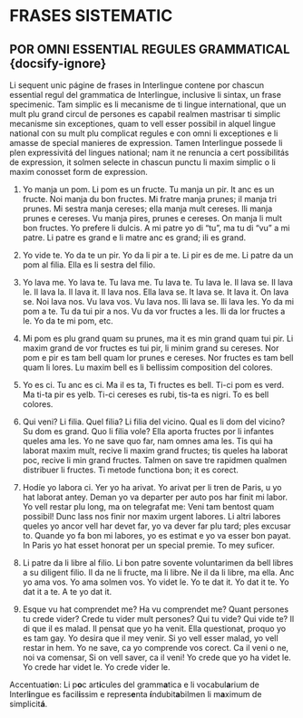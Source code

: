 # FRASES SISTEMATIC 
## POR OMNI ESSENTIAL REGULES GRAMMATICAL {docsify-ignore}

Li sequent unic págine de frases in Interlingue contene por chascun essential regul del grammatica de Interlingue, inclusive li sintax, un frase specimenic. Tam simplic es li mecanisme de ti lingue international, que un mult plu grand circul de persones es capabil realmen mastrisar ti simplic mecanisme sin exceptiones, quam to vell esser possibil in alquel lingue national con su mult plu complicat regules e con omni li exceptiones e li amasse de special manieres de expression. Tamen Interlingue possede li plen expressivitá del lingues national; nam it ne renuncia a cert possibilitás de expression, it solmen selecte in chascun punctu li maxim simplic o li maxim conosset form de expression.

1. Yo manja un pom. Li pom es un fructe. Tu manja un pir. It anc es un fructe. Noi manja du bon fructes. Mi fratre manja prunes; il manja tri prunes. Mi sestra manja cereses; ella manja mult cereses. lli manja prunes e cereses. Vu manja pires, prunes e cereses. On manja li mult bon fructes. Yo prefere li dulcis. A mi patre yo di “tu”, ma tu di “vu” a mi patre. Li patre es grand e li matre anc es grand; ili es grand.

2. Yo vide te. Yo da te un pir. Yo da li pir a te. Li pir es de me. Li patre da un pom al filia. Ella es li sestra del filio.

3. Yo lava me. Yo lava te. Tu lava me. Tu lava te. Tu lava le. Il lava se. Il lava le. Il lava la. Il lava it. Il lava nos. Ella lava se. It lava se. It lava it. On lava se. Noi lava nos. Vu lava vos. Vu lava nos. lli lava se. lli lava les. Yo da mi pom a te. Tu da tui pir a nos. Vu da vor fructes a les. lli da lor fructes a le. Yo da te mi pom, etc.

4. Mi pom es plu grand quam su prunes, ma it es min grand quam tui pir. Li maxim grand de vor fructes es tui pir, li minim grand su cereses. Nor pom e pir es tam bell quam lor prunes e cereses. Nor fructes es tam bell quam li lores. Lu maxim bell es li bellissim composition del colores.

5. Yo es ci. Tu anc es ci. Ma il es ta, Ti fructes es bell. Ti-ci pom es verd. Ma ti-ta pir es yelb. Ti-ci cereses es rubi, tis-ta es nigri. To es bell colores.

6. Qui veni? Li filia. Quel filia? Li filia del vicino. Qual es li dom del vicino? Su dom es grand. Quo li filia vole? Ella aporta fructes por li infantes queles ama les. Yo ne save quo far, nam omnes ama les. Tis qui ha laborat maxim mult, recive li maxim grand fructes; tis queles ha laborat poc, recive li min grand fructes. Talmen on save tre rapidmen qualmen distribuer li fructes. Ti metode functiona bon; it es corect.

7. Hodíe yo labora ci. Yer yo ha arivat. Yo arivat per li tren de Paris, u yo hat laborat antey. Deman yo va departer per auto pos har finit mi labor. Yo vell restar plu long, ma on telegrafat me: Veni tam bentost quam possibil! Dunc lass nos finir nor maxim urgent labores. Li altri labores queles yo ancor vell har devet far, yo va dever far plu tard; ples excusar to. Quande yo fa bon mi labores, yo es estimat e yo va esser bon payat. In Paris yo hat esset honorat per un special premie. To mey suficer.

8. Li patre da li libre al filio. Li bon patre sovente voluntarimen da bell libres a su diligent filio. Il da ne li fructe, ma li libre. Ne il da li libre, ma ella. Anc yo ama vos. Yo ama solmen vos. Yo videt le. Yo te dat it. Yo dat it te. Yo dat it a te. A te yo dat it.

9. Esque vu hat comprendet me? Ha vu comprendet me? Quant persones tu crede vider? Crede tu vider mult persones? Qui tu vide? Qui vide te? Il di que il es malad. Il pensat que yo ha venit. Ella questionat, proquo yo es tam gay. Yo desira que il mey venir. Si yo vell esser malad, yo vell restar in hem. Yo ne save, ca yo comprende vos corect. Ca il veni o ne, noi va comensar, Si on vell saver, ca il veni! Yo crede que yo ha videt le. Yo crede har videt le. Yo crede vider le.

Accentuati**o**n: Li p**o**c art**i**cules del gramm**a**tica e li vocabul**a**rium de Interl**i**ngue es facil**i**ssim e repres**e**nta **í**ndubit**a**bilmen li m**a**ximum de simplicit**á**.
